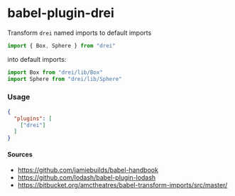 # babel-plugin-drei

Transform `drei` named imports to default imports
```jsx
import { Box, Sphere } from "drei"
```
into default imports:
```jsx
import Box from "drei/lib/Box"
import Sphere from "drei/lib/Sphere"
```

### Usage

```json
{
  "plugins": [
    ["drei"]
  ]
}
```

#### Sources

- https://github.com/jamiebuilds/babel-handbook
- https://github.com/lodash/babel-plugin-lodash
- https://bitbucket.org/amctheatres/babel-transform-imports/src/master/
